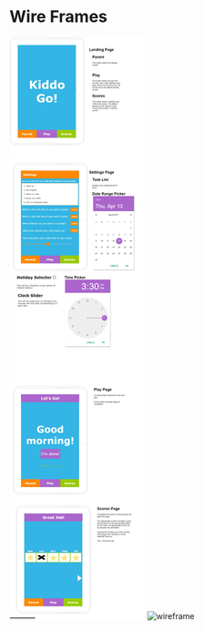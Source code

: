 # Wire Frames

![wireframe](wireframe.jpg)
![wireframe]({{https://achigbrow.github.io/kiddogo/}}wireframe.jpg)


